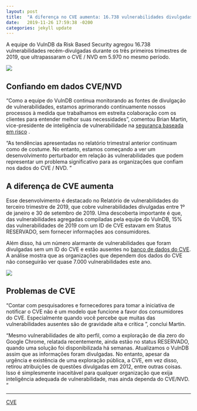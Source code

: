 ```yaml
---
layout: post
title:  "A diferença no CVE aumenta: 16.738 vulnerabilidades divulgadas durante os primeiros nove meses de 2019"
date:   2019-11-26 17:59:38 -0200
categories: jekyll update
---
```


A equipe do VulnDB da Risk Based Security agregou 16.738 vulnerabilidades recém-divulgadas durante os três primeiros trimestres de 2019, que ultrapassaram o CVE / NVD em 5.970 no mesmo período.

![](https://img2.helpnetsecurity.com/posts2019/riskbased-112019-q3-a1.jpg)

## Confiando em dados CVE/NVD

“Como a equipe do VulnDB continua monitorando as fontes de divulgação de vulnerabilidades, estamos aprimorando continuamente nossos processos à medida que trabalhamos em estreita colaboração com os clientes para entender melhor suas necessidades”, comentou Brian Martin, vice-presidente de inteligência de vulnerabilidade na [segurança baseada em risco](https://www.helpnetsecurity.com/tag/risk-based-security/) .

“As tendências apresentadas no relatório trimestral anterior continuam como de costume. No entanto, estamos começando a ver um desenvolvimento perturbador em relação às vulnerabilidades que podem representar um problema significativo para as organizações que confiam nos dados do CVE / NVD. ”

## A diferença de CVE aumenta

Esse desenvolvimento é destacado no Relatório de vulnerabilidades do terceiro trimestre de 2019, que cobre vulnerabilidades divulgadas entre 1º de janeiro e 30 de setembro de 2019. Uma descoberta importante é que, das vulnerabilidades agregadas compiladas pela equipe do VulnDB, 15% das vulnerabilidades de 2019 com um ID de CVE estavam em Status RESERVADO, sem fornecer informações aos consumidores.

Além disso, há um número alarmante de vulnerabilidades que foram divulgadas sem um ID do CVE e estão ausentes no [banco de dados do CVE](https://cve.mitre.org/). A análise mostra que as organizações que dependem dos dados do CVE não conseguirão ver quase 7.000 vulnerabilidades este ano.

![](https://img2.helpnetsecurity.com/posts2019/riskbased-112019-q3-a2.jpg)

## Problemas de CVE

“Contar com pesquisadores e fornecedores para tomar a iniciativa de notificar o CVE não é um modelo que funcione a favor dos consumidores do CVE. Especialmente quando você percebe que muitas das vulnerabilidades ausentes são de gravidade alta e crítica ”, conclui Martin.

“Mesmo vulnerabilidades de alto perfil, como a exploração de dia zero do Google Chrome, relatada recentemente, ainda estão no status RESERVADO, quando uma solução foi disponibilizada há semanas. Atualizamos o VulnDB assim que as informações foram divulgadas. No entanto, apesar da urgência e existência de uma exploração pública, a CVE, em vez disso, retirou atribuições de questões divulgadas em 2012, entre outras coisas. Isso é simplesmente inaceitável para qualquer organização que exija inteligência adequada de vulnerabilidade, mas ainda dependa do CVE/NVD. ”

---
[CVE](https://www.helpnetsecurity.com/2019/11/26/cve-gap-widens/)
